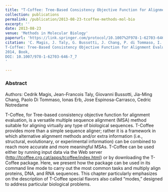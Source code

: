 ```yaml
---
title: "T-Coffee: Tree-Based Consistency Objective Function for Alignment Evaluation"
collection: publications
permalink: /publication/2013-08-23-tcoffee-methods-mol-bio
excerpt: ''
date: 2013-08-23
venue: 'Methods in Molecular Biology'
paperurl: 'https://link.springer.com/protocol/10.1007%2F978-1-62703-646-7_7'
citation: 'C. Magis, J. Taly, G. Bussotti, J. Chang, P. di Tommaso, I. Erb, J. Espinosa-Carrasco, C. Notredame. 
T-Coffee: Tree-Based Consistency Objective Function for Alignment Evaluation.
2014, Book,
DOI: 10.1007/978-1-62703-646-7_7
'

---
```

### Abstract

Authors: Cedrik Magis, Jean-Francois Taly, Giovanni Bussotti, Jia-Ming Chang, Paolo Di Tommaso, Ionas Erb, 
Jose Espinosa-Carrasco, Cedric Notredame

T-Coffee, for Tree-based consistency objective function for alignment evaluation, is a versatile multiple sequence 
alignment (MSA) method suitable for aligning virtually any type of biological sequences. T-Coffee provides more than a 
simple sequence aligner; rather it is a framework in which alternative alignment methods and/or extra information 
(i.e., structural, evolutionary, or experimental information) can be combined to reach more accurate and more 
meaningful MSAs. T-Coffee can be used either by running input data via the Web server 
(http://tcoffee.crg.cat/apps/tcoffee/index.html) or by downloading the T-Coffee package. Here, we present how the 
package can be used in its command line mode to carry out the most common tasks and multiply align proteins, DNA, and 
RNA sequences. This chapter particularly emphasizes on the description of T-Coffee special flavors also called “modes,” 
designed to address particular biological problems.